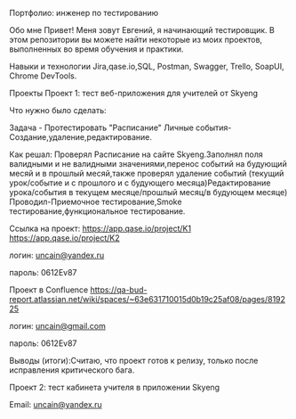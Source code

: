 Портфолио: инженер по тестированию

Обо мне
Привет! Меня зовут Евгений, я начинающий тестировщик.
В этом репозитории вы можете найти некоторые из моих проектов, выполненных во время обучения и практики.

Навыки и технологии
Jira,qase.io,SQL, Postman, Swagger, Trello,
SoapUI, Chrome DevTools.

Проекты
Проект 1: тест веб-приложения для учителей от Skyeng

Что нужно было сделать:

Задача - Протестировать "Расписание" Личные события-Создание,удаление,редактирование.

Как решал: Проверял Расписание на сайте Skyeng.Заполнял поля валидными и не валидными значениями,перенос событий на будующий месяй и в прошлый месяй,также проверял удаление событий (текущий урок/событие и с прошлого и с будующего месяца)Редактирование урока/события в текущем месяце/прошлый месяц/в будующем месяце) Проводил-Приемочное тестирование,Smoke тестирование,функциональное тестирование.

Ссылка на проект: 
https://app.qase.io/project/K1
https://app.qase.io/project/K2

логин: uncain@yandex.ru

пароль: 0612Ev87

Проект в Confluence
https://qa-bud-report.atlassian.net/wiki/spaces/~63e631710015d0b19c25af08/pages/819225

логин: uncain@gmail.com

пароль: 0612Ev87


Выводы (итоги):Считаю, что проект готов к релизу, только после исправления критического бага.


Проект 2: тест кабинета учителя в приложении Skyeng


Email: uncain@yandex.ru

